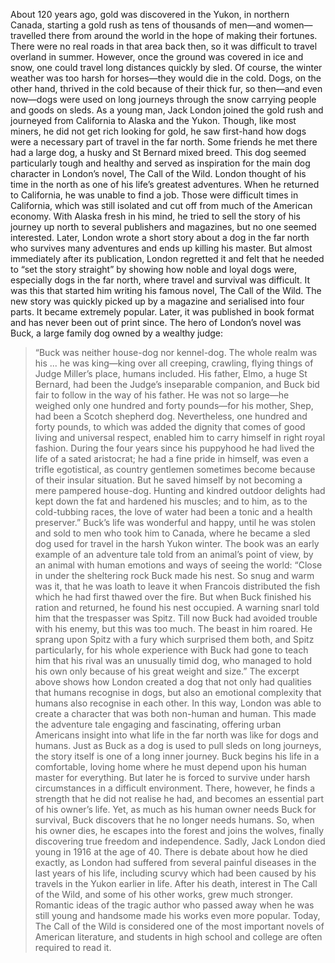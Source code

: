About 120 years ago, gold was discovered in the Yukon, in northern Canada, starting a gold rush as tens of thousands of men—and women—travelled there from around the world in the hope of making their fortunes. There were no real roads in that area back then, so it was difficult to travel overland in summer. However, once the ground was covered in ice and snow, one could travel long distances quickly by sled. Of course, the winter weather was too harsh for horses—they would die in the cold. Dogs, on the other hand, thrived in the cold because of their thick fur, so then—and even now—dogs were used on long journeys through the snow carrying people and goods on sleds. As a young man, Jack London joined the gold rush and journeyed from California to Alaska and the Yukon. Though, like most miners, he did not get rich looking for gold, he saw first-hand how dogs were a necessary part of travel in the far north. Some friends he met there had a large dog, a husky and St Bernard mixed breed. This dog seemed particularly tough and healthy and served as inspiration for the main dog character in London’s novel, The Call of the Wild.
London thought of his time in the north as one of his life’s greatest adventures. When he returned to California, he was unable to find a job. Those were difficult times in California, which was still isolated and cut off from much of the American economy. With Alaska fresh in his mind, he tried to sell the story of his journey up north to several publishers and magazines, but no one seemed interested. Later, London wrote a short story about a dog in the far north who survives many adventures and ends up killing his master. But almost immediately after its publication, London regretted it and felt that he needed to “set the story straight” by showing how noble and loyal dogs were, especially dogs in the far north, where travel and survival was difficult. It was this that started him writing his famous novel, The Call of the Wild. The new story was quickly picked up by a magazine and serialised into four parts. It became extremely popular. Later, it was published in book format and has never been out of print since.
The hero of London’s novel was Buck, a large family dog owned by a wealthy judge:
> “Buck was neither house-dog nor kennel-dog. The whole realm was his ... he was king—king over all creeping, crawling, flying things of Judge Miller’s place, humans included. His father, Elmo, a huge St Bernard, had been the Judge’s inseparable companion, and Buck bid fair to follow in the way of his father. He was not so large—he weighed only one hundred and forty pounds—for his mother, Shep, had been a Scotch shepherd dog. Nevertheless, one hundred and forty pounds, to which was added the dignity that comes of good living and universal respect, enabled him to carry himself in right royal fashion. During the four years since his puppyhood he had lived the life of a sated aristocrat; he had a fine pride in himself, was even a trifle egotistical, as country gentlemen sometimes become because of their insular situation. But he saved himself by not becoming a mere pampered house-dog. Hunting and kindred outdoor delights had kept down the fat and hardened his muscles; and to him, as to the cold-tubbing races, the love of water had been a tonic and a health preserver.”
Buck’s life was wonderful and happy, until he was stolen and sold to men who took him to Canada, where he became a sled dog used for travel in the harsh Yukon winter. The book was an early example of an adventure tale told from an animal’s point of view, by an animal with human emotions and ways of seeing the world:
> “Close in under the sheltering rock Buck made his nest. So snug and warm was it, that he was loath to leave it when Francois distributed the fish which he had first thawed over the fire. But when Buck finished his ration and returned, he found his nest occupied. A warning snarl told him that the trespasser was Spitz. Till now Buck had avoided trouble with his enemy, but this was too much. The beast in him roared. He sprang upon Spitz with a fury which surprised them both, and Spitz particularly, for his whole experience with Buck had gone to teach him that his rival was an unusually timid dog, who managed to hold his own only because of his great weight and size.”
The excerpt above shows how London created a dog that not only had qualities that humans recognise in dogs, but also an emotional complexity that humans also recognise in each other. In this way, London was able to create a character that was both non-human and human. This made the adventure tale engaging and fascinating, offering urban Americans insight into what life in the far north was like for dogs and humans.
Just as Buck as a dog is used to pull sleds on long journeys, the story itself is one of a long inner journey. Buck begins his life in a comfortable, loving home where he must depend upon his human master for everything. But later he is forced to survive under harsh circumstances in a difficult environment. There, however, he finds a strength that he did not realise he had, and becomes an essential part of his owner’s life. Yet, as much as his human owner needs Buck for survival, Buck discovers that he no longer needs humans. So, when his owner dies, he escapes into the forest and joins the wolves, finally discovering true freedom and independence.
Sadly, Jack London died young in 1916 at the age of 40. There is debate about how he died exactly, as London had suffered from several painful diseases in the last years of his life, including scurvy which had been caused by his travels in the Yukon earlier in life. After his death, interest in The Call of the Wild, and some of his other works, grew much stronger. Romantic ideas of the tragic author who passed away when he was still young and handsome made his works even more popular. Today, The Call of the Wild is considered one of the most important novels of American literature, and students in high school and college are often required to read it.